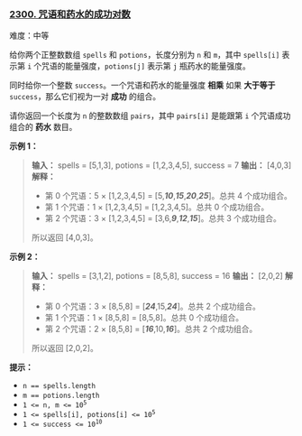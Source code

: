 ### [2300\. 咒语和药水的成功对数](https://leetcode.cn/problems/successful-pairs-of-spells-and-potions/)

难度：中等

给你两个正整数数组 `spells` 和 `potions`，长度分别为 `n` 和 `m`，其中 `spells[i]` 表示第 `i` 个咒语的能量强度，`potions[j]` 表示第 `j` 瓶药水的能量强度。

同时给你一个整数 `success`。一个咒语和药水的能量强度 **相乘** 如果 **大于等于** `success`，那么它们视为一对 **成功** 的组合。

请你返回一个长度为 `n` 的整数数组 `pairs`，其中 `pairs[i]` 是能跟第 `i` 个咒语成功组合的 **药水** 数目。

**示例 1：**

> **输入：** spells = [5,1,3], potions = [1,2,3,4,5], success = 7
> **输出：** [4,0,3]
> **解释：**
>
> - 第 0 个咒语：5 &times; [1,2,3,4,5] = [5,_**10**_,_**15**_,_**20**_,_**25**_]。总共 4 个成功组合。
> - 第 1 个咒语：1 &times; [1,2,3,4,5] = [1,2,3,4,5]。总共 0 个成功组合。
> - 第 2 个咒语：3 &times; [1,2,3,4,5] = [3,6,_**9**_,_**12**_,_**15**_]。总共 3 个成功组合。
>
> 所以返回 [4,0,3]。

**示例 2：**

> **输入：** spells = [3,1,2], potions = [8,5,8], success = 16
> **输出：** [2,0,2]
> **解释：**
>
> - 第 0 个咒语：3 &times; [8,5,8] = [_**24**_,15,_**24**_]。总共 2 个成功组合。
> - 第 1 个咒语：1 &times; [8,5,8] = [8,5,8]。总共 0 个成功组合。
> - 第 2 个咒语：2 &times; [8,5,8] = [_**16**_,10,_**16**_]。总共 2 个成功组合。
>
> 所以返回 [2,0,2]。

**提示：**

- `n == spells.length`
- `m == potions.length`
- <code>1 <= n, m <= 10<sup>5</sup></code>
- <code>1 <= spells[i], potions[i] <= 10<sup>5</sup></code>
- <code>1 <= success <= 10<sup>10</sup></code>
